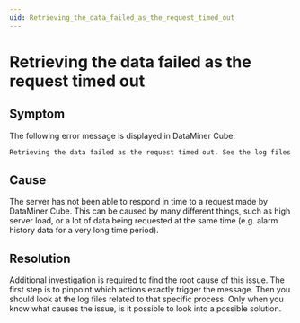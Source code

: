 ```yaml
---
uid: Retrieving_the_data_failed_as_the_request_timed_out
---
```


# Retrieving the data failed as the request timed out

## Symptom

The following error message is displayed in DataMiner Cube:

```txt
Retrieving the data failed as the request timed out. See the log files for more information.
```

## Cause

The server has not been able to respond in time to a request made by DataMiner Cube. This can be caused by many different things, such as high server load, or a lot of data being requested at the same time (e.g. alarm history data for a very long time period).

## Resolution

Additional investigation is required to find the root cause of this issue. The first step is to pinpoint which actions exactly trigger the message. Then you should look at the log files related to that specific process. Only when you know what causes the issue, is it possible to look into a possible solution.
